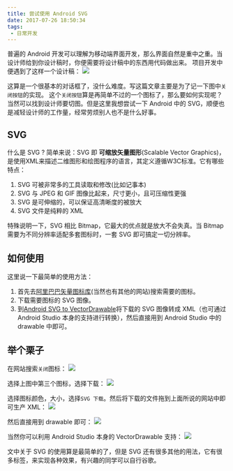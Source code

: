 ```yaml
---
title: 尝试使用 Android SVG
date: 2017-07-26 18:50:34
tags:
 - 日常开发
---
```


普遍的 Android 开发可以理解为移动端界面开发，那么界面自然是重中之重。当设计师给到你设计稿时，你便需要将设计稿中的东西用代码做出来。
项目开发中便遇到了这样一个设计稿：
![](https://images-1258496336.cos.ap-chengdu.myqcloud.com/2017/07/26/%E9%80%89%E5%8C%BA_053.png)

这算是一个很基本的对话框了，没什么难度。写这篇文章主要是为了记一下图中``关闭按钮``的实现。
这个``关闭按钮``算是再简单不过的一个图标了，那么要如何实现呢？当然可以找到设计师要切图。但是这里我想尝试一下 Android 中的 SVG，顺便也是减轻设计师的工作量，经常劳烦别人也不是什么好事。

<!-- more -->

## SVG
什么是 SVG ?
简单来说：SVG 即 **可缩放矢量图形**(Scalable Vector Graphics)，是使用XML来描述二维图形和绘图程序的语言，其定义遵循W3C标准。它有哪些特点：
1. SVG 可被非常多的工具读取和修改(比如记事本)
2. SVG 与 JPEG 和 GIF 图像比起来，尺寸更小，且可压缩性更强
3. SVG 是可伸缩的，可以保证高清晰度的被放大
4. SVG 文件是纯粹的 XML

特殊说明一下，SVG 相比 Bitmap，它最大的优点就是放大不会失真。当 Bitmap 需要为不同分辨率适配多套图标时，一套 SVG 即可搞定一切分辨率。

## 如何使用
这里说一下最简单的使用方法：
1. 首先去[阿里巴巴矢量图标库](http://www.iconfont.cn/)(当然也有其他的网站)搜索需要的图标。
2. 下载需要图标的 SVG 图像。
3. 到[Android SVG to VectorDrawable](http://inloop.github.io/svg2android/)将下载的 SVG 图像转成 XML（也可通过 Android Studio 本身的支持进行转换），然后直接用到 Android Studio 中的 drawable 中即可。

## 举个栗子
在网站搜索``关闭``图标：
![](https://images-1258496336.cos.ap-chengdu.myqcloud.com/2017/07/26/%E9%80%89%E5%8C%BA_052.png)

选择上图中第三个图标，选择下载：
![](https://images-1258496336.cos.ap-chengdu.myqcloud.com/2017/07/26/%E9%80%89%E5%8C%BA_054.png)

选择图标颜色，大小，选择``SVG 下载``。然后将下载的文件拖到上面所说的网站中即可生产 XML：
![](https://images-1258496336.cos.ap-chengdu.myqcloud.com/2017/07/26/%E9%80%89%E5%8C%BA_055.png)

然后直接用到 drawable 即可：
![](https://images-1258496336.cos.ap-chengdu.myqcloud.com/2017/07/26/%E9%80%89%E5%8C%BA_057.png)

当然你可以利用 Android Studio 本身的 VectorDrawable 支持：
![](https://images-1258496336.cos.ap-chengdu.myqcloud.com/2017/07/26/%E9%80%89%E5%8C%BA_056.png)

文中关于 SVG 的使用算是最简单的了，但是 SVG 还有很多其他的用法，它有很多标签，来实现各种效果，有兴趣的同学可以自行谷歌。
